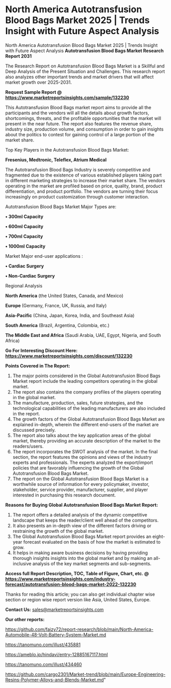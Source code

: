 # North America Autotransfusion Blood Bags Market 2025 | Trends Insight with Future Aspect Analysis
North America Autotransfusion Blood Bags Market 2025 | Trends Insight with Future Aspect Analysis
<strong>Autotransfusion Blood Bags Market Research Report 2031</strong>

The Research Report on Autotransfusion Blood Bags Market is a Skillful and Deep Analysis of the Present Situation and Challenges. This research report also analyzes other important trends and market drivers that will affect market growth over 2025-2031.

<strong>Request Sample Report @ <a href=https://www.marketreportsinsights.com/sample/132230>https://www.marketreportsinsights.com/sample/132230</a></strong>

This Autotransfusion Blood Bags market report aims to provide all the participants and the vendors will all the details about growth factors, shortcomings, threats, and the profitable opportunities that the market will present in the near future. The report also features the revenue share, industry size, production volume, and consumption in order to gain insights about the politics to contest for gaining control of a large portion of the market share.

Top Key Players in the Autotransfusion Blood Bags Market:

<strong>Fresenius, Medtronic, Teleflex, Atrium Medical</strong>

The Autotransfusion Blood Bags Industry is severely competitive and fragmented due to the existence of various established players taking part in different marketing strategies to increase their market share. The vendors operating in the market are profiled based on price, quality, brand, product differentiation, and product portfolio. The vendors are turning their focus increasingly on product customization through customer interaction.

Autotransfusion Blood Bags Market Major Types are:

<strong>• 300ml Capacity

• 600ml Capacity

• 700ml Capacity

• 1000ml Capacity</strong>

Market Major end-user applications :

<strong>• Cardiac Surgery

• Non-Cardiac Surgery</strong>

Regional Analysis

</u><strong><b>North America</b></strong> (the United States, Canada, and Mexico)

<strong><b>Europe </b></strong>(Germany, France, UK, Russia, and Italy)

<strong><b>Asia-Pacific</b></strong> (China, Japan, Korea, India, and Southeast Asia)

<strong><b>South America</b></strong> (Brazil, Argentina, Colombia, etc.)

<strong><b>The Middle East and Africa</b></strong> (Saudi Arabia, UAE, Egypt, Nigeria, and South Africa)

<strong>Go For Interesting Discount Here: <a href=https://www.marketreportsinsights.com/discount/132230>https://www.marketreportsinsights.com/discount/132230</a></strong>

<strong>Points Covered in The Report:</strong>
<ol>
  <li>The major points considered in the Global Autotransfusion Blood Bags Market report include the leading competitors operating in the global market.</li>
  <li>The report also contains the company profiles of the players operating in the global market.</li>
  <li>The manufacture, production, sales, future strategies, and the technological capabilities of the leading manufacturers are also included in the report.</li>
  <li>The growth factors of the Global Autotransfusion Blood Bags Market are explained in-depth, wherein the different end-users of the market are discussed precisely.</li>
  <li>The report also talks about the key application areas of the global market, thereby providing an accurate description of the market to the readers/users.</li>
  <li>The report incorporates the SWOT analysis of the market. In the final section, the report features the opinions and views of the industry experts and professionals. The experts analyzed the export/import policies that are favorably influencing the growth of the Global Autotransfusion Blood Bags Market.</li>
  <li>The report on the Global Autotransfusion Blood Bags Market is a worthwhile source of information for every policymaker, investor, stakeholder, service provider, manufacturer, supplier, and player interested in purchasing this research document.</li>
</ol>
<strong>Reasons for Buying Global Autotransfusion Blood Bags Market Report:</strong>

<ol>
  <li>The report offers a detailed analysis of the dynamic competitive landscape that keeps the reader/client well ahead of the competitors.</li>
  <li>It also presents an in-depth view of the different factors driving or restraining the growth of the global market.</li>
  <li>The Global Autotransfusion Blood Bags Market report provides an eight-year forecast evaluated on the basis of how the market is estimated to grow.</li>
  <li>It helps in making aware business decisions by having providing thorough insights insights into the global market and by making an all-inclusive analysis of the key market segments and sub-segments.</li>
</ol>
<strong>Access full Report Description, TOC, Table of Figure, Chart, etc. @ <a href=https://www.marketreportsinsights.com/industry-forecast/autotransfusion-blood-bags-market-2022-132230>https://www.marketreportsinsights.com/industry-forecast/autotransfusion-blood-bags-market-2022-132230</a></strong>


Thanks for reading this article; you can also get individual chapter wise section or region wise report version like Asia, United States, Europe.

<strong>Contact Us:</strong>
sales@marketreportsinsights.com

<strong>Our other reports:</strong>

<a href=https://github.com/faizy72/report-research/blob/main/North-America-Automobile-48-Volt-Battery-System-Market.md>https://github.com/faizy72/report-research/blob/main/North-America-Automobile-48-Volt-Battery-System-Market.md</a>

<a href=https://tanomuno.com/illust/435881>https://tanomuno.com/illust/435881</a>

<a href=https://ameblo.jp/hindavi/entry-12885167117.html>https://ameblo.jp/hindavi/entry-12885167117.html</a>

<a href=https://tanomuno.com/illust/434460>https://tanomuno.com/illust/434460</a>

<a href=https://github.com/cargo2301/Market-trend/blob/main/Europe-Engineering-Resins-Polymer-Alloys-and-Blends-Market.md>https://github.com/cargo2301/Market-trend/blob/main/Europe-Engineering-Resins-Polymer-Alloys-and-Blends-Market.md</a>"
